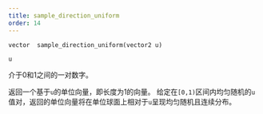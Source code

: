 ```yaml
---
title: sample_direction_uniform
order: 14
---
```

`vector  sample_direction_uniform(vector2 u)`

`u`

介于0和1之间的一对数字。

返回一个基于`u`的单位向量，即长度为1的向量。
给定在`[0,1)`区间内均匀随机的`u`值对，返回的单位向量将在单位球面上相对于`u`呈现均匀随机且连续分布。